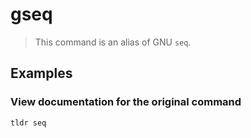 # gseq

> This command is an alias of GNU `seq`.

## Examples

### View documentation for the original command

```bash
tldr seq
```
